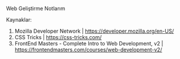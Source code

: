 Web Geliştirme Notlarım

Kaynaklar:

1) Mozilla Developer Network | https://developer.mozilla.org/en-US/
2) CSS Tricks | https://css-tricks.com/
3) FrontEnd Masters - Complete Intro to Web Development, v2 | https://frontendmasters.com/courses/web-development-v2/